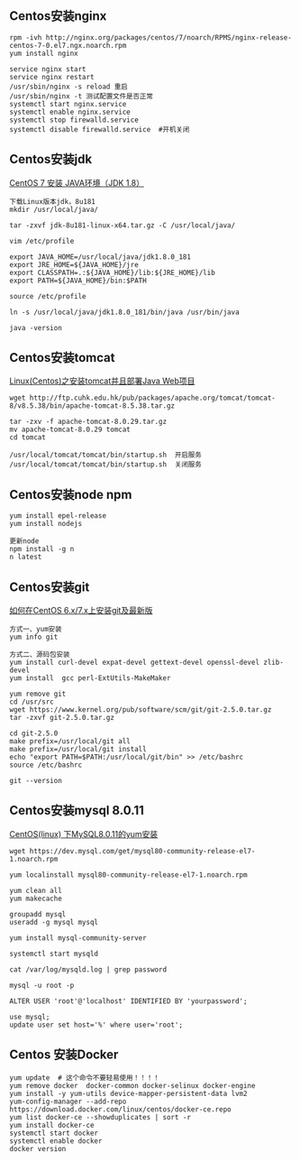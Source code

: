 ## Centos安装nginx
```shell
rpm -ivh http://nginx.org/packages/centos/7/noarch/RPMS/nginx-release-centos-7-0.el7.ngx.noarch.rpm
yum install nginx

service nginx start
service nginx restart
/usr/sbin/nginx -s reload 重启
/usr/sbin/nginx -t 测试配置文件是否正常
systemctl start nginx.service
systemctl enable nginx.service
systemctl stop firewalld.service
systemctl disable firewalld.service  #开机关闭
```

## Centos安装jdk
[CentOS 7 安装 JAVA环境（JDK 1.8）](https://www.cnblogs.com/stulzq/p/9286878.html)  
```shell
下载Linux版本jdk，8u181
mkdir /usr/local/java/

tar -zxvf jdk-8u181-linux-x64.tar.gz -C /usr/local/java/

vim /etc/profile

export JAVA_HOME=/usr/local/java/jdk1.8.0_181
export JRE_HOME=${JAVA_HOME}/jre
export CLASSPATH=.:${JAVA_HOME}/lib:${JRE_HOME}/lib
export PATH=${JAVA_HOME}/bin:$PATH

source /etc/profile

ln -s /usr/local/java/jdk1.8.0_181/bin/java /usr/bin/java

java -version
```

## Centos安装tomcat
[Linux(Centos)之安装tomcat并且部署Java Web项目](http://www.cnblogs.com/hanyinglong/p/5024643.html)  
```shell
wget http://ftp.cuhk.edu.hk/pub/packages/apache.org/tomcat/tomcat-8/v8.5.38/bin/apache-tomcat-8.5.38.tar.gz

tar -zxv -f apache-tomcat-8.0.29.tar.gz
mv apache-tomcat-8.0.29 tomcat
cd tomcat

/usr/local/tomcat/tomcat/bin/startup.sh  开启服务
/usr/local/tomcat/tomcat/bin/startup.sh  关闭服务
```

## Centos安装node npm
```shell
yum install epel-release
yum install nodejs

更新node
npm install -g n
n latest
```

## Centos安装git
[如何在CentOS 6.x/7.x上安装git及最新版](https://my.oschina.net/antsky/blog/514586)  
```shell
方式一、yum安装
yum info git

方式二、源码包安装
yum install curl-devel expat-devel gettext-devel openssl-devel zlib-devel
yum install  gcc perl-ExtUtils-MakeMaker

yum remove git
cd /usr/src
wget https://www.kernel.org/pub/software/scm/git/git-2.5.0.tar.gz
tar -zxvf git-2.5.0.tar.gz

cd git-2.5.0 
make prefix=/usr/local/git all
make prefix=/usr/local/git install
echo "export PATH=$PATH:/usr/local/git/bin" >> /etc/bashrc
source /etc/bashrc

git --version
```

## Centos安装mysql 8.0.11
[CentOS(linux) 下MySQL8.0.11的yum安装](https://segmentfault.com/a/1190000015634108)  
```shell
wget https://dev.mysql.com/get/mysql80-community-release-el7-1.noarch.rpm

yum localinstall mysql80-community-release-el7-1.noarch.rpm

yum clean all
yum makecache

groupadd mysql
useradd -g mysql mysql

yum install mysql-community-server

systemctl start mysqld

cat /var/log/mysqld.log | grep password

mysql -u root -p

ALTER USER 'root'@'localhost' IDENTIFIED BY 'yourpassword';

use mysql;
update user set host='%' where user='root';
```

## Centos 安装Docker

```shell
yum update  # 这个命令不要轻易使用！！！！
yum remove docker  docker-common docker-selinux docker-engine
yum install -y yum-utils device-mapper-persistent-data lvm2
yum-config-manager --add-repo https://download.docker.com/linux/centos/docker-ce.repo
yum list docker-ce --showduplicates | sort -r
yum install docker-ce
systemctl start docker
systemctl enable docker
docker version
```


